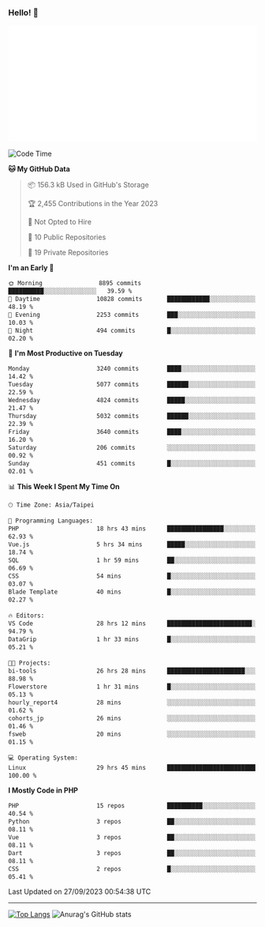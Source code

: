 ### Hello! 👋

![Metrics](/metrics.classic.svg)

<!--START_SECTION:waka-->
![Code Time](http://img.shields.io/badge/Code%20Time-661%20hrs%2047%20mins-blue)

**🐱 My GitHub Data** 

> 📦 156.3 kB Used in GitHub's Storage 
 > 
> 🏆 2,455 Contributions in the Year 2023
 > 
> 🚫 Not Opted to Hire
 > 
> 📜 10 Public Repositories 
 > 
> 🔑 19 Private Repositories 
 > 
**I'm an Early 🐤** 

```text
🌞 Morning                8895 commits        ██████████░░░░░░░░░░░░░░░   39.59 % 
🌆 Daytime                10828 commits       ████████████░░░░░░░░░░░░░   48.19 % 
🌃 Evening                2253 commits        ███░░░░░░░░░░░░░░░░░░░░░░   10.03 % 
🌙 Night                  494 commits         █░░░░░░░░░░░░░░░░░░░░░░░░   02.20 % 
```
📅 **I'm Most Productive on Tuesday** 

```text
Monday                   3240 commits        ████░░░░░░░░░░░░░░░░░░░░░   14.42 % 
Tuesday                  5077 commits        ██████░░░░░░░░░░░░░░░░░░░   22.59 % 
Wednesday                4824 commits        █████░░░░░░░░░░░░░░░░░░░░   21.47 % 
Thursday                 5032 commits        ██████░░░░░░░░░░░░░░░░░░░   22.39 % 
Friday                   3640 commits        ████░░░░░░░░░░░░░░░░░░░░░   16.20 % 
Saturday                 206 commits         ░░░░░░░░░░░░░░░░░░░░░░░░░   00.92 % 
Sunday                   451 commits         █░░░░░░░░░░░░░░░░░░░░░░░░   02.01 % 
```


📊 **This Week I Spent My Time On** 

```text
🕑︎ Time Zone: Asia/Taipei

💬 Programming Languages: 
PHP                      18 hrs 43 mins      ████████████████░░░░░░░░░   62.93 % 
Vue.js                   5 hrs 34 mins       █████░░░░░░░░░░░░░░░░░░░░   18.74 % 
SQL                      1 hr 59 mins        ██░░░░░░░░░░░░░░░░░░░░░░░   06.69 % 
CSS                      54 mins             █░░░░░░░░░░░░░░░░░░░░░░░░   03.07 % 
Blade Template           40 mins             █░░░░░░░░░░░░░░░░░░░░░░░░   02.27 % 

🔥 Editors: 
VS Code                  28 hrs 12 mins      ████████████████████████░   94.79 % 
DataGrip                 1 hr 33 mins        █░░░░░░░░░░░░░░░░░░░░░░░░   05.21 % 

🐱‍💻 Projects: 
bi-tools                 26 hrs 28 mins      ██████████████████████░░░   88.98 % 
Flowerstore              1 hr 31 mins        █░░░░░░░░░░░░░░░░░░░░░░░░   05.13 % 
hourly_report4           28 mins             ░░░░░░░░░░░░░░░░░░░░░░░░░   01.62 % 
cohorts_jp               26 mins             ░░░░░░░░░░░░░░░░░░░░░░░░░   01.46 % 
fsweb                    20 mins             ░░░░░░░░░░░░░░░░░░░░░░░░░   01.15 % 

💻 Operating System: 
Linux                    29 hrs 45 mins      █████████████████████████   100.00 % 
```

**I Mostly Code in PHP** 

```text
PHP                      15 repos            ██████████░░░░░░░░░░░░░░░   40.54 % 
Python                   3 repos             ██░░░░░░░░░░░░░░░░░░░░░░░   08.11 % 
Vue                      3 repos             ██░░░░░░░░░░░░░░░░░░░░░░░   08.11 % 
Dart                     3 repos             ██░░░░░░░░░░░░░░░░░░░░░░░   08.11 % 
CSS                      2 repos             █░░░░░░░░░░░░░░░░░░░░░░░░   05.41 % 
```




 Last Updated on 27/09/2023 00:54:38 UTC
<!--END_SECTION:waka-->

<hr>

<span style="display:inline-block">[![Top Langs](https://github-readme-stats.vercel.app/api/top-langs/?username=maureendadap&layout=compact&theme=transparent)](https://github.com/anuraghazra/github-readme-stats)</span>
<span style="display:inline-block">![Anurag's GitHub stats](https://github-readme-stats.vercel.app/api?username=maureendadap&show_icons=true&theme=transparent&count_private=true)</span>

<!--
**MaureenDadap/maureendadap** is a ✨ _special_ ✨ repository because its `README.md` (this file) appears on your GitHub profile.

Here are some ideas to get you started:

- 🔭 I’m currently working on ...
- 🌱 I’m currently learning ...
- 👯 I’m looking to collaborate on ...
- 🤔 I’m looking for help with ...
- 💬 Ask me about ...
- 📫 How to reach me: ...
- 😄 Pronouns: ...
- ⚡ Fun fact: ...
-->
